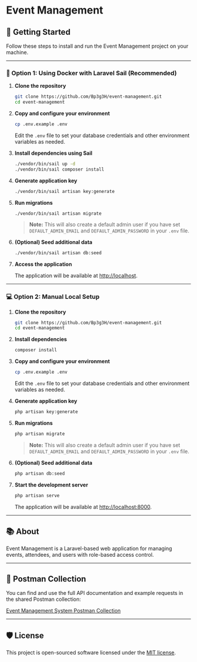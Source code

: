 # Event Management

## 🚀 Getting Started

Follow these steps to install and run the Event Management project on your machine.

---

### 🐘 Option 1: Using Docker with Laravel Sail (Recommended)

1. **Clone the repository**

    ```sh
    git clone https://github.com/Bp3g3H/event-management.git
    cd event-management
    ```

2. **Copy and configure your environment**

    ```sh
    cp .env.example .env
    ```
    Edit the `.env` file to set your database credentials and other environment variables as needed.

3. **Install dependencies using Sail**

    ```sh
    ./vendor/bin/sail up -d
    ./vendor/bin/sail composer install
    ```

4. **Generate application key**

    ```sh
    ./vendor/bin/sail artisan key:generate
    ```

5. **Run migrations**

    ```sh
    ./vendor/bin/sail artisan migrate
    ```

    > **Note:** This will also create a default admin user if you have set `DEFAULT_ADMIN_EMAIL` and `DEFAULT_ADMIN_PASSWORD` in your `.env` file.

6. **(Optional) Seed additional data**

    ```sh
    ./vendor/bin/sail artisan db:seed
    ```

7. **Access the application**

    The application will be available at [http://localhost](http://localhost).

---

### 💻 Option 2: Manual Local Setup

1. **Clone the repository**

    ```sh
    git clone https://github.com/Bp3g3H/event-management.git
    cd event-management
    ```

2. **Install dependencies**

    ```sh
    composer install
    ```

3. **Copy and configure your environment**

    ```sh
    cp .env.example .env
    ```
    Edit the `.env` file to set your database credentials and other environment variables as needed.

4. **Generate application key**

    ```sh
    php artisan key:generate
    ```

5. **Run migrations**

    ```sh
    php artisan migrate
    ```

    > **Note:** This will also create a default admin user if you have set `DEFAULT_ADMIN_EMAIL` and `DEFAULT_ADMIN_PASSWORD` in your `.env` file.

6. **(Optional) Seed additional data**

    ```sh
    php artisan db:seed
    ```

7. **Start the development server**

    ```sh
    php artisan serve
    ```

    The application will be available at [http://localhost:8000](http://localhost:8000).

---

## 📚 About

Event Management is a Laravel-based web application for managing events, attendees, and users with role-based access control.

---

## 📑 Postman Collection

You can find and use the full API documentation and example requests in the shared Postman collection:

[Event Management System Postman Collection](https://www.postman.com/test22-5006/workspace/eventmanagementsystem/collection/21046332-9d35c61b-8d72-4aea-9832-a10835068a43?action=share&creator=21046332&active-environment=21046332-eaf2d077-582e-4f39-878d-6b7067e745f4)

---

## 🛡️ License

This project is open-sourced software licensed under the [MIT license](https://opensource.org/licenses/MIT).